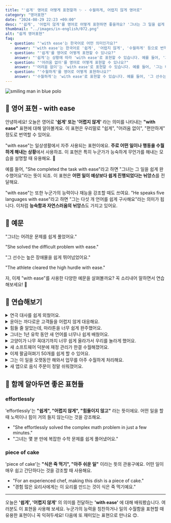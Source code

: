 ```yaml
---
title: "'쉽게' 영어로 어떻게 표현할까 ✨ - 수월하게, 어렵지 않게 영어로"
category: "영어표현"
date: "2024-08-29 22:23 +09:00"
desc: "'쉽게', '어렵지 않게'를 영어로 어떻게 표현하면 좋을까요? '그녀는 그 일을 쉽게 완수했어요', '그는 다섯 개 언어를 쉽게 구사해요' 등을 영어로 표현하는 법을 배워봅시다. 다양한 예문을 통해서 연습하고 본인의 표현으로 만들어 보세요."
thumbnail: "../images/in-english/072.png"
alt: "쉽게 영어표현"
faq:
  - question: "'with ease'는 한국어로 어떤 의미인가요?"
    answer: "'with ease'는 한국어로 '쉽게', '어렵지 않게', '수월하게' 등으로 번역될 수 있습니다."
  - question: "'쉽게'를 영어로 어떻게 표현할 수 있나요?"
    answer: "'쉽게'는 상황에 따라 'with ease'로 표현할 수 있습니다. 예를 들어, '그녀는 그 일을 쉽게 완수했어요'는 'She completed the task with ease'로 말할 수 있습니다."
  - question: "'어려움 없이'를 영어로 어떻게 표현할 수 있나요?"
    answer: "'어려움 없이'는 'with ease'로 표현할 수 있습니다. 예를 들어, '그는 다섯 개 언어를 어려움 없이 구사해요'는 'He speaks five languages with ease'로 말할 수 있습니다."
  - question: "'수월하게'를 영어로 어떻게 표현하나요?"
    answer: "'수월하게'는 'with ease'로 표현할 수 있습니다. 예를 들어, '그 선수는 높은 장애물을 수월하게 뛰어넘었어요'는 'The athlete cleared the high hurdle with ease'로 표현할 수 있습니다."
---
```


![smiling man in blue polo](../images/in-english/072-1.avif)

## 🌟 영어 표현 - with ease

안녕하세요! 오늘은 영어로 **'쉽게' 또는 '어렵지 않게'** 라는 의미를 나타내는 **"with ease"** 표현에 대해 알아볼게요. 이 표현은 우리말로 "쉽게", "어려움 없이", "편안하게" 정도로 번역할 수 있어요.

"with ease"는 일상생활에서 자주 사용되는 표현이에요. **주로 어떤 일이나 행동을 수월하게 해내는 상황**에서 사용하죠. 이 표현은 특히 누군가가 능숙하게 무언가를 해내는 모습을 설명할 때 유용해요. 💪

예를 들어, "She completed the task with ease"라고 하면 "그녀는 그 일을 쉽게 완수했어요"라는 뜻이 되죠. 이 표현은 **어떤 일이 예상보다 쉽게 진행되었다는 뉘앙스**를 전달해요.

"with ease"는 또한 누군가의 능력이나 재능을 강조할 때도 쓰여요. "He speaks five languages with ease"라고 하면 "그는 다섯 개 언어를 쉽게 구사해요"라는 의미가 됩니다. 이처럼 **능숙함과 자연스러움의 뉘앙스**도 가지고 있어요.

## 📖 예문

"그녀는 어려운 문제를 쉽게 풀었어요."

"She solved the difficult problem with ease."

"그 선수는 높은 장애물을 쉽게 뛰어넘었어요."

"The athlete cleared the high hurdle with ease."

자, 이제 "with ease"를 사용한 다양한 예문을 살펴볼까요? 꼭 소리내어 말하면서 연습해보세요! 🚀

## 💬 연습해보기

<details>
<summary>연극 대사를 쉽게 외웠어요.</summary>
<span>I <a href="/blog/in-english/109.memorize/">memorized</a> my lines for the play with ease.</span>
</details>

<details>
<summary>윤아는 까다로운 고객들을 어렵지 않게 대응해요.</summary>
<span>Yuna handles difficult customers with ease.</span>
</details>

<details>
<summary>힘들 줄 알았는데, 마라톤을 너무 쉽게 완주했어요.</summary>
<span>I thought it'd be <a href="/blog/in-english/183.tough/">tough</a>, but I completed the marathon with ease.</span>
</details>

<details>
<summary>그녀는 1년 유학 동안 새 언어를 너무나 쉽게 배웠어요.</summary>
<span>She <a href="/blog/in-english/178.pick-up/">picked up</a> the new language with ease during her year abroad.</span>
</details>

<details>
<summary>고양이가 나무 꼭대기까지 너무 쉽게 올라가서 우리를 놀라게 했어요.</summary>
<span>The cat climbed to the top of the tree with ease, much to our surprise.</span>
</details>

<details>
<summary>새 소프트웨어 덕분에 재정 관리가 한결 수월해졌어요.</summary>
<span>The new software made managing our finances with ease.</span>
</details>

<details>
<summary>이제 팔굽혀펴기 50개를 쉽게 할 수 있어요.</summary>
<span>I can now do 50 push-ups with ease.</span>
</details>

<details>
<summary>그는 이 일을 오랫동안 해와서 업무를 아주 수월하게 처리해요.</summary>
<span>He's been doing this job for years, so he handles the workload with ease.</span>
</details>

<details>
<summary>새 앱으로 음식 주문이 정말 쉬워졌어요.</summary>
<span>The new app lets you order food with ease.</span>
</details>

## 🤝 함께 알아두면 좋은 표현들

### effortlessly

'effortlessly'는 **"쉽게", "어렵지 않게", "힘들이지 않고"** 라는 뜻이에요. 어떤 일을 할 때 노력이나 힘이 거의 들지 않는다는 것을 강조해요.

- "She effortlessly solved the complex math problem in just a few minutes."
- "그녀는 몇 분 만에 복잡한 수학 문제를 쉽게 풀어냈어요."

### piece of cake

'piece of cake'는 **"식은 죽 먹기", "아주 쉬운 일"** 이라는 뜻의 관용구예요. 어떤 일이 매우 쉽고 간단하다는 것을 강조할 때 사용해요.

- "For an experienced chef, making this dish is a piece of cake."
- "경험 많은 요리사에게는 이 요리를 만드는 것이 식은 죽 먹기예요."

---

오늘은 **'쉽게', '어렵지 않게'** 의 의미를 전달하는 **'with ease'** 에 대해 배워봤습니다. 여러분도 이 표현을 사용해 보세요. 누군가의 능력을 칭찬하거나 일의 수월함을 표현할 때 유용한 표현이니 꼭 익혀두세요! 다음에 또 재미있는 표현으로 만나요 😊.
